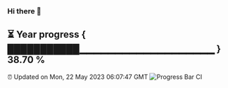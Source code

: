 ### Hi there 👋
⏳ Year progress { ███████████▁▁▁▁▁▁▁▁▁▁▁▁▁▁▁▁▁▁▁ } 38.70 %
---
⏰ Updated on Mon, 22 May 2023 06:07:47 GMT
![Progress Bar CI](https://github.com/Moyi321/Moyi321/workflows/Progress%20Bar%20CI/badge.svg)
